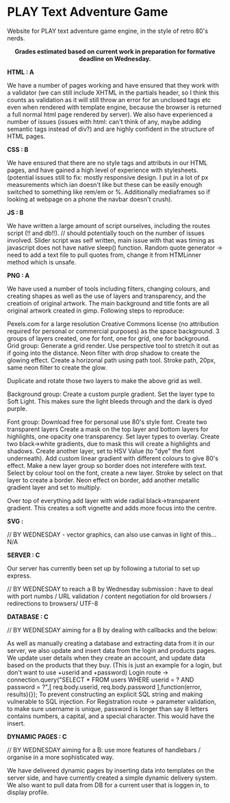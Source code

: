 # PLAY Text Adventure Game

Website for PLAY text adventure game engine, in the style of retro 80's nerds.

<center><b> Grades estimated based on current work in preparation for formative deadline on Wednesday. </center></b>

<b> HTML : A </b>

We have a number of pages working and have ensured that they work with a validator (we can still include XHTML in the partials header, so I think this counts as validation as it will still throw an error for an unclosed tags etc even when rendered with template engine, because the browser is returned a full normal html page rendered by server). We also have experienced a number of issues (issues with html: can't think of any, maybe adding semantic tags instead of div?) and are highly confident in the structure of HTML pages. 

<b> CSS : B </b> 

We have ensured that there are no style tags and attributs in our HTML pages, and have gained a high level of experience with stylesheets. (potential issues still to fix: mostly responsive design. I put in a lot of px measurements which ian doesn't like but these can be easily enough switched to something like rem/em or %. Additionally mediaframes so if looking at webpage on a phone the navbar doesn't crush).

<b> JS : B </b>

We have written a large amount of script ourselves, including the routes script (!! and db!!). // should potentially touch on the number of issues involved.
Slider script was self written, main issue with that was timing as javascript does not have native sleep() function.
Random quote generator -> need to add a text file to pull quotes from, change it from HTMLinner method which is unsafe.

<b> PNG : A </b>

We have used a number of tools including filters, changing colours, and creating shapes as well as the use of layers and transparency, and the creatioin of original artwork. The main background and title fonts are all original artwork created in gimp. Following steps to reproduce:

Pexels.com for a large resolution Creative Commons license (no attribution required for personal or commercial purposes) as the space background. 3 groups of layers created, one for font, one for grid, one for background.
Grid group:
Generate a grid render.
Use perspective tool to stretch it out as if going into the distance.
Neon filter with drop shadow to create the glowing effect.
Create a horizonal path using path tool. 
Stroke path, 20px, same neon filter to create the glow.

Duplicate and rotate those two layers to make the above grid as well.

Background group:
Create a custom purple gradient.
Set the layer type to Soft Light.
This makes sure the light bleeds through and the dark is dyed purple.

Font group:
Download free for personal use 80's style font.
Create two transparent layers
Create a mask on the top layer and bottom layers for highlights, one opacity one transparency.
Set layer types to overlay.
Create two black->white gradients, due to mask this will create a highlights and shadows. 
Create another layer, set to HSV Value (to "dye" the font underneath).
Add custom linear gradient with different colours to give 80's effect.
Make a new layer group so border does not interefere with text.
Select by colour tool on the font, create a new layer.
Stroke by select on that layer to create a border.
Neon effect on border, add another metallic gradient layer and set to multiply.

Over top of everything add layer with wide radial black->transparent gradient.
This creates a soft vignette and adds more focus into the centre. 

<b> SVG : </b>

// BY WEDNESDAY - vector graphics, can also use canvas in light of this... 
N/A

<b> SERVER : C </b>

Our server has currently been set up by following a tutorial to set up express. 

// BY WEDNESDAY to reach a B by Wednesday submission : have to deal with port numbs / URL validation / content negotiation for old browsers / redirections to browsers/ UTF-8 

<b> DATABASE : C </b> 

// BY WEDNESDAY aiming for a B by dealing with callbacks and the below: 

As well as manually creating a database and extracting data from it in our server, we also update and insert data from the login and products pages. We update user details when they create an account, and update data based on the products that they buy. 
(This is just an example for a login, but don't want to use +userid and +password)
Login route -> connection.query("SELECT * FROM users WHERE userid = ? AND password = ?",[
     req.body.userid,
     req.body.password
    ],function(error, results){});
To prevent constructing an explicit SQL string and making vulnerable to SQL injection.
For Registration route -> parameter validation, to make sure username is unique, password is longer than say 8 letters contains numbers, a capital, and a special character. This would have the insert.

<b> DYNAMIC PAGES : C </b>

// BY WEDNESDAY aiming for a B: use more features of handlebars / organise in a more sophisticated way. 

We have delivered dynamic pages by inserting data into templates on the server side, and have currently created a simple dynamic delivery system. We also want to pull data from DB for a current user that is loggen in, to display profile.
